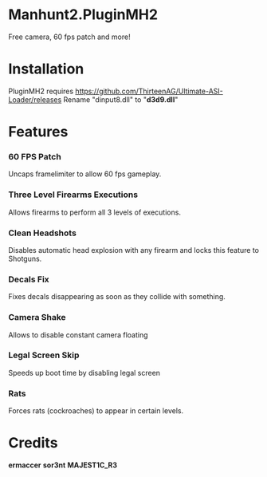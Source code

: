 # Manhunt2.PluginMH2
Free camera, 60 fps patch and more! 

# Installation
PluginMH2 requires https://github.com/ThirteenAG/Ultimate-ASI-Loader/releases
Rename "dinput8.dll" to "**d3d9.dll**"


# Features

### 60 FPS Patch

Uncaps framelimiter to allow 60 fps gameplay.

### Three Level Firearms Executions

Allows firearms to perform all 3 levels of executions.

### Clean Headshots

Disables automatic head explosion with any firearm and locks this feature
to Shotguns.

### Decals Fix

Fixes decals disappearing as soon as they collide with something.

### Camera Shake

Allows to disable constant camera floating

### Legal Screen Skip

Speeds up boot time by disabling legal screen

### Rats

Forces rats (cockroaches) to appear in certain levels.


# Credits

**ermaccer**
**sor3nt**
**MAJEST1C_R3**
